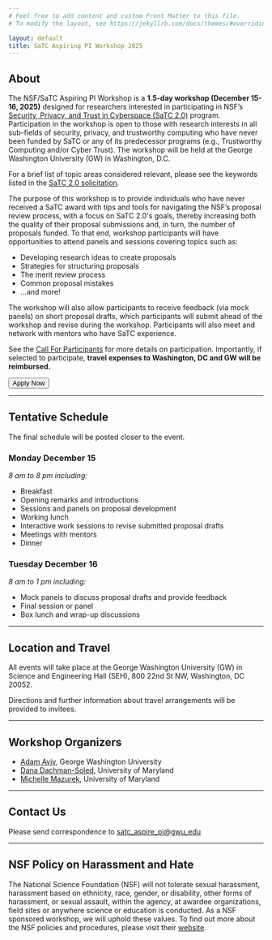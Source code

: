 ```yaml
---
# Feel free to add content and custom Front Matter to this file.
# To modify the layout, see https://jekyllrb.com/docs/themes/#overriding-theme-defaults

layout: default
title: SaTC Aspiring PI Workshop 2025 
---
```



## About

The NSF/SaTC Aspiring PI Workshop is a **1.5-day workshop (December 15-16, 2025)** designed for researchers interested in participating in NSF’s [Security, Privacy, and Trust in Cyberspace (SaTC 2.0)](https://www.nsf.gov/funding/opportunities/satc-20-security-privacy-trust-cyberspace) program. Participation in the workshop is open to those with research interests in all sub-fields of security, privacy, and trustworthy computing who have never been funded by SaTC or any of its predecessor programs (e.g., Trustworthy Computing and/or Cyber Trust). The workshop will be held at the George Washington University (GW) in Washington, D.C.

For a brief list of topic areas considered relevant, please see the keywords listed in the [SaTC 2.0 solicitation](https://www.nsf.gov/funding/opportunities/satc-20-security-privacy-trust-cyberspace/nsf24-504/solicitation#prep). 
<!--- > Authentication and Access Control
    Cryptography, Applied
    Cryptography, Theoretical
    Cyber-Physical Systems
    Cybersecurity Education
    Data Science, ML and AI
    Formal Methods and Language-based Security
    Hardware Security Architecture
    Hardware Security Design
    Human-Centric Computing
    Information Integrity
    Intrusion Detection
    Mathematics and Statistics
    Networking, Wired
    Networking, Wireless
    Privacy, Applied
    Privacy, Theoretical
    Social, Behavioral and Economic Sciences
    Software
    Systems
    Transition to Practice
-->


The purpose of this workshop is to provide individuals who have never received a SaTC award with tips and tools for navigating the NSF’s proposal review process, with a focus on SaTC 2.0's goals, thereby increasing both the quality of their proposal submissions and, in turn, the number of proposals funded. To that end, workshop 
participants will have opportunities to attend panels and sessions covering topics such as: 
  * Developing research ideas to create proposals
  * Strategies for structuring proposals
  * The merit review process
  * Common proposal mistakes
  * …and more! 

The workshop will also allow participants to receive feedback (via mock panels) on short proposal drafts, which participants will submit ahead of the workshop and revise during the workshop. Participants will also meet and network with mentors who have SaTC experience. 

See the [Call For Participants](/cfp) for more details on participation. Importantly, if selected to participate, **travel expenses to Washington, DC and GW will be reimbursed.**


<div class="reg-link">
<a href="https://umdsurvey.umd.edu/jfe/form/SV_aXLSFDtuwQ0mMgm">
<button>Apply Now</button>
</a>
</div>


* * * 


## Tentative Schedule

The final schedule will be posted closer to the event.

### Monday December 15

*8 am to 8 pm including:*
  * Breakfast
  * Opening remarks and introductions
  * Sessions and panels on proposal development
  * Working lunch
  * Interactive work sessions to revise submitted proposal drafts
  * Meetings with mentors
  * Dinner

### Tuesday December 16

*8 am to 1 pm including:* 
  * Mock panels to discuss proposal drafts and provide feedback
  * Final session or panel
  * Box lunch and wrap-up discussions


<!---
|         | Monday, December 15                                     |
|---------|------------------------------------------------------|
| 8:30am  | Arrival/Registration/Breakfast                       |
| 9:00am  | Opening remarks, introductions,          |
| 10:15am | Introductions of Participants and Ice breakers       |
| 10:45am | Coffee Break                                         |
| 11:00am | Panel 1 (Topic: Research Project Development)        |
| 12:15pm | (Working Lunch w/NSF and Mentor one-on-one meetings) |
| 2:15pm  | Panel 2 (Topic: Panel Review Process)                |
| 3:45pm  | Coffee Break                                         |
| 4:15pm  | BOF Sessions                                         |
| 6:00pm  | Closing Remarks                                      |
| 6:30pm  | Buffet Dinner and Networking                         |
| 8:30pm  | Adjourn                                              |





|         | Friday, May 5                   |
|---------|---------------------------------|
| 8:00am  | Arrival/Breakfast               |
| 8:30am  | Opening Remarks                 |
| 9:00am  | Mock Panels 1                   |
| 10:30am | Coffee Break                    |
| 11:00am | Mock Panels 2                   |
| 12:30pm | Final Remarks/Box Lunches to-go |

-->

 
* * * 
 

## Location and Travel

All events will take place at the George Washington University (GW) in Science and Engineering Hall (SEH), 800 22nd St NW, Washington, DC 20052. 

Directions and further information about travel arrangements will be provided to invitees. 

<!-- Directions by metro and driving are provided [here](https://www.seas.gwu.edu/directions-campus).

When you arrive at SEH, head down the stairs/elevator one level to B1. We will be in SEH B1220, B1270 and the "Green Wall" space. (See [Lehman Auditorium](https://seascf.seas.gwu.edu/lehman-auditorium) for more details).

For travel and hotel, arrangements, please refer to [travel details page](/travel) and reach out to [satc_aspire_pi@gwu_edu](mailto:satc_aspire_pi@gwu.edu) for both booking and reimbursement questions.


**Please note that SEH is a tap-access only building with low security, but it is very active in-and-out. You shold be able to get in following someone else in. If you find yourself stuck outside, please email [satc_aspire_pi@gwu_edu](mailto:satc_aspire_pi@gwu.edu) and someone will come let you in.**

## Travel & Accommodations 
The workshop will take place entirely at George Washington University’s School of Engineering located at 800 22nd St. NW, Washington, DC 20052. 

There is significant support available to cover the costs associated with travel (including airfare), meals, hotel accommodations, and transportation to and from the event space to encourage participation. More information on hotel accommodations will be provided in the coming weeks. 

-->

* * * 

## Workshop Organizers

* [Adam Aviv](https://adamaviv.com/), George Washington University
* [Dana Dachman-Soled](https://user.eng.umd.edu/~danadach/), University of Maryland
* [Michelle Mazurek](https://mmazurek.umiacs.io), University of Maryland


* * * 

## Contact Us

Please send correspondence to [satc_aspire_pi@gwu_edu](mailto:satc_aspire_pi@gwu.edu)

* * * 

## NSF Policy on Harassment and Hate

The National Science Foundation (NSF) will not tolerate sexual harassment, harassment based on ethnicity, race, gender, or disability, other forms of harassment, or sexual assault, within the agency, at awardee organizations, field sites or anywhere science or education is conducted. As a NSF sponsored workshop, we will uphold these values. To find out more about the NSF policies and procedures, please visit their [website](https://www.nsf.gov/od/oecr/harassment.jsp#:~:text=OECR%20Staff-,Stop%20Harassment,science%20or%20education%20is%20conducted). 
